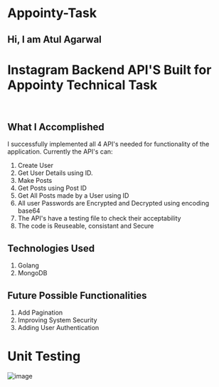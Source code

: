 # Appointy-Task
<h2>Hi, I am Atul Agarwal</h2>

 
 
# Instagram Backend API'S Built for Appointy Technical Task

<br>

What I Accomplished
-------------------

I successfully implemented all 4 API's needed for functionality of the application. Currently the API's can:

1. Create User 
2. Get User Details using ID.
3. Make Posts
4. Get Posts using Post ID
5. Get All Posts made by a User using ID
6. All user Passwords are Encrypted and Decrypted using encoding base64
7. The API's have a testing file to check their acceptability
8. The code is Reuseable, consistant and Secure


Technologies Used 
-----------------

1. Golang
2. MongoDB 




Future Possible Functionalities
-------------------------------

1. Add Pagination
2. Improving System Security
3. Adding User Authentication 

# Unit Testing
![image](https://user-images.githubusercontent.com/68457730/136668687-cda2a231-568b-4f68-8b17-ca3810227f3a.png)


